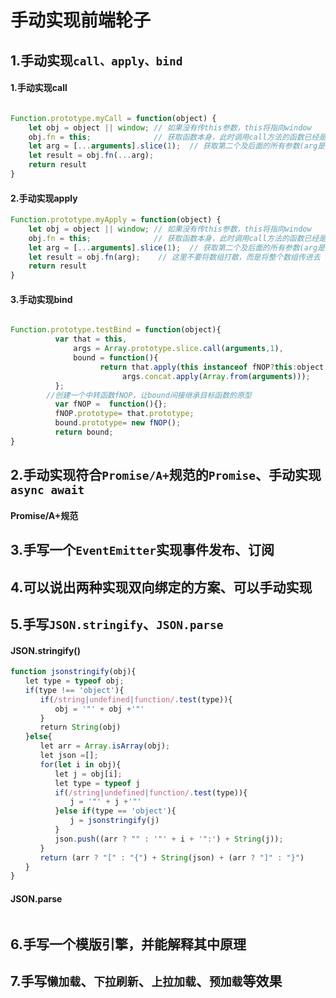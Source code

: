# 手动实现前端轮子

## 1.手动实现`call、apply、bind`

#### 1.手动实现call

```js

Function.prototype.myCall = function(object) {
	let obj = object || window;	// 如果没有传this参数，this将指向window
	obj.fn = this;				// 获取函数本身，此时调用call方法的函数已经是传进来的对象的一个属性，也就是说函数的this已经指向传进来的对象
	let arg = [...arguments].slice(1);	// 获取第二个及后面的所有参数(arg是一个数组)
	let result = obj.fn(...arg);
	return result
}
```

#### 2.手动实现apply

```js
Function.prototype.myApply = function(object) {
	let obj = object || window;	// 如果没有传this参数，this将指向window
	obj.fn = this;				// 获取函数本身，此时调用call方法的函数已经是传进来的对象的一个属性，也就是说函数的this已经指向传进来的对象
	let arg = [...arguments].slice(1);	// 获取第二个及后面的所有参数(arg是一个数组)
	let result = obj.fn(arg);    // 这里不要将数组打散，而是将整个数组传进去
	return result
}
```

#### 3.手动实现bind

```js

Function.prototype.testBind = function(object){
          var that = this,
              args = Array.prototype.slice.call(arguments,1),
              bound = function(){
                    return that.apply(this instanceof fNOP?this:object||window,
                         args.concat.apply(Array.from(arguments)));
          };
        //创建一个中转函数fNOP，让bound间接继承目标函数的原型
          var fNOP =  function(){};
          fNOP.prototype= that.prototype;   
          bound.prototype= new fNOP();  
          return bound;
}
```



## 2.手动实现符合`Promise/A+`规范的`Promise`、手动实现`async await`

#### Promise/A+规范



## 3.手写一个`EventEmitter`实现事件发布、订阅

## 4.可以说出两种实现双向绑定的方案、可以手动实现

## 5.手写`JSON.stringify`、`JSON.parse`

#### JSON.stringify()

```js
function jsonstringify(obj){
　　let type = typeof obj;
　　if(type !== 'object'){
　　　　if(/string|undefined|function/.test(type)){
　　　　　　obj = '"' + obj +'"'
　　　　}
　　　　return String(obj)
　　}else{
　　　　let arr = Array.isArray(obj);
　　　　let json =[];
　　　　for(let i in obj){
　　　　　　let j = obj[i];
　　　　　　let type = typeof j
　　　　　　if(/string|undefined|function/.test(type)){
　　　　　　　　j = '"' + j +'"'
　　　　　　}else if(type == 'object'){
　　　　　　　　j = jsonstringify(j)
　　　　　　}
　　　　　　json.push((arr ? "" : '"' + i + '":') + String(j));
　　　　}
　　　　return (arr ? "[" : "{") + String(json) + (arr ? "]" : "}")
　　}
}
```

#### JSON.parse

```js

```



## 6.手写一个模版引擎，并能解释其中原理

## 7.手写`懒加载`、`下拉刷新`、`上拉加载`、`预加载`等效果


